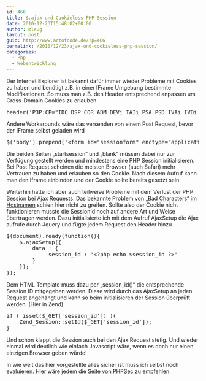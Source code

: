 ```yaml
---
id: 466
title: $.ajax und Cookieless PHP Session
date: 2010-12-23T15:48:02+00:00
author: mlaug
layout: post
guid: http://www.artofcode.de/?p=466
permalink: /2010/12/23/ajax-und-cookieless-php-session/
categories:
  - Php
  - Webentwicklung
---
```

Der Internet Explorer ist bekannt dafür immer wieder Probleme mit Cookies zu haben und benötigt z.B. in einer IFrame Umgebung bestimmte Modifikationen. So muss man z.B. den Header entsprechend anpassen um Cross-Domain Cookies zu erlauben.

<pre>header('P3P:CP="IDC DSP COR ADM DEVi TAIi PSA PSD IVAi IVDi CONi HIS OUR IND CNT"');
</pre>

Andere Workarounds wäre das versenden von einem Post Request, bevor der IFrame selbst geladen wird

<pre>$('body').prepend('&lt;form id="sessionform" enctype="application/x-www-form-urlencoded" action="http://www.example.de/startsession" target="sessionframe" action="post"&gt;&lt;/form&gt;&lt;iframe id="sessionframe" name="sessionframe" src="http://www.example.de/blank" style="display:none;"&gt;&lt;/iframe&gt;');</pre>

Die beiden Seiten &#8222;startsession&#8220; und &#8222;blank&#8220; müssen dabei nur zur Verfügung gestellt werden und mindestens eine PHP Session initialisieren. Bei Post Request scheinen die meisten Browser (auch Safari) mehr Vertrauen zu haben und erlauben so den Cookie. Nach diesem Aufruf kann man den Iframe einbinden und der Cookie sollte bereits gesetzt sein.

Weiterhin hatte ich aber auch teilweise Probleme mit dem Verlust der PHP Session bei Ajax Requests. Das bekannte Problem von [&#8222;Bad Characters&#8220; im Hostnamen](http://www.php.net/manual/en/function.session-start.php#95372) schien hier nicht zu greifen. Sollte also der Cookie nicht funktionieren musste die SessionId noch auf andere Art und Weise übertragen werden. Dazu initialisierte ich mit dem Aufruf AjaxSetup die Ajax aufrufe durch Jquery und fügte jedem Request den Header hinzu

<pre>$(document).ready(function(){
    $.ajaxSetup({
        data : {
             session_id : '&lt;?php echo $session_id ?&gt;'
        }
    });
});</pre>

Dem HTML Template muss dazu per &#8222;session_id()&#8220; die entsprechende Session ID mitgegeben werden. Diese wird durch das AjaxSetup an jeden Request angehängt und kann so beim initialisieren der Session überprüft werden. (Hier in Zend)

<pre>if ( isset($_GET['session_id']) ){
    Zend_Session::setId($_GET['session_id']);
}</pre>

Und schon klappt die Session auch bei den Ajax Request stetig. Und wieder einmal wird deutlich wie einfach Javascript wäre, wenn es doch nur einen einzigen Browser geben würde!

In wie weit das hier vorgestellte alles sicher ist muss ich selbst noch evaluieren. Hier wäre jedem die <a href="http://phpsec.org/" target="_blank">Seite von PHPSec</a> zu empfehlen.